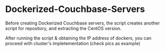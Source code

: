 # Dockerized-Couchbase-Servers

Before creating Dockerized Couchbase servers,
the script creates another script for repository, and extracting the CentOS version.

After running the script & obtaining the IP address of dockers, 
you can proceed with cluster's impletementation (check pics as example)

